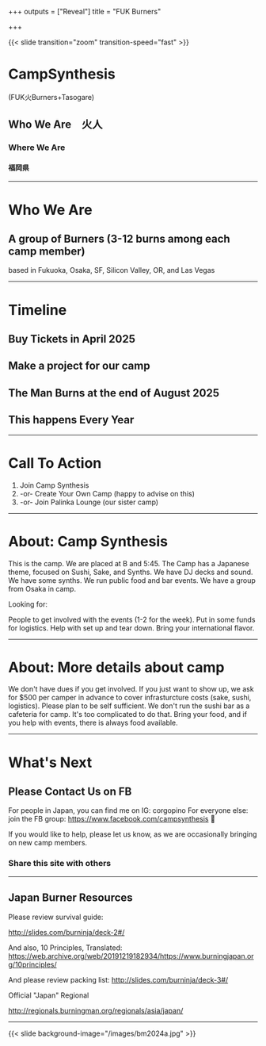 +++
outputs = ["Reveal"]
title = "FUK Burners"

+++

{{< slide transition="zoom" transition-speed="fast" >}}
# CampSynthesis

(FUK火Burners+Tasogare)

## Who We Are　火人
### Where We Are
#### 福岡県

---

# Who We Are

## A group of Burners (3-12 burns among each camp member)

based in Fukuoka, Osaka, SF, Silicon Valley, OR, and Las Vegas


---

# Timeline

## Buy Tickets in April 2025

## Make a project for our camp

## The Man Burns at the end of August 2025

## This happens Every Year


---

# Call To Action

1) Join Camp Synthesis
2) -or- Create Your Own Camp (happy to advise on this)
3) -or- Join Palinka Lounge (our sister camp)

---

# About: Camp Synthesis

This is the camp.  We are placed at B and 5:45.  The Camp has a Japanese theme, focused on Sushi, Sake, and Synths.  We have DJ decks and sound.  We have some synths.  We run public food and bar events. We have a group from Osaka in camp. 

Looking for:

People to get involved with the events (1-2 for the week).  Put in some funds for logistics.  Help with set up and tear down.  Bring your international flavor.

---

# About: More details about camp

We don't have dues if you get involved.  If you just want to show up, we ask for $500 per camper in advance to cover infrasturcture costs (sake, sushi, logistics).  Please plan to be self sufficient. We don't run the sushi bar as a cafeteria for camp.  It's too complicated to do that.  Bring your food, and if you help with events, there is always food available. 

---

# What's Next

## Please Contact Us on FB

For people in Japan, you can find me on IG: corgopino
For everyone else: join the FB group: https://www.facebook.com/campsynthesis  :monkey:

If you would like to help, please let us know, as we are occasionally bringing on new camp members.

### Share this site with others

---

## Japan Burner Resources

Please review survival guide:

http://slides.com/burninja/deck-2#/

And also, 10 Principles, Translated:
https://web.archive.org/web/20191219182934/https://www.burningjapan.org/10principles/

And please review packing list:
http://slides.com/burninja/deck-3#/

Official "Japan" Regional

http://regionals.burningman.org/regionals/asia/japan/

---

<!-- Thankyou
ありがとうございました -->

{{< slide background-image="/images/bm2024a.jpg" >}}


